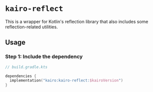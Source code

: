 # `kairo-reflect`

This is a wrapper for Kotlin's reflection library
that also includes some reflection-related utilities.

## Usage

### Step 1: Include the dependency

```kotlin
// build.gradle.kts

dependencies {
  implementation("kairo:kairo-reflect:$kairoVersion")
}
```
